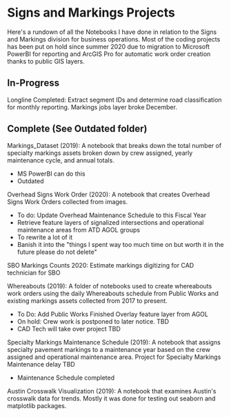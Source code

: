 # Signs and Markings Projects
Here's a rundown of all the Notebooks I have done in relation to the Signs and Markings division for business operations. Most of the coding projects has been put on hold since summer 2020 due to migration to Microsoft PowerBI for reporting and ArcGIS Pro for automatic work order creation thanks to public GIS layers.

## In-Progress
Longline Completed: Extract segment IDs and determine road classification for monthly reporting. Markings jobs layer broke December.

## Complete (See Outdated folder)
Markings_Dataset (2019): A notebook that breaks down the total number of specialty markings assets broken down by crew assigned, yearly maintenance cycle, and annual totals.
- MS PowerBI can do this
- Outdated

Overhead Signs Work Order (2020): A notebook that creates Overhead Signs Work Orders collected from images.
- To do: Update Overhead Maintenance Schedule to this Fiscal Year
- Retrieve feature layers of signalized intersections and operational maintenance areas from ATD AGOL groups
- To rewrite a lot of it
- Banish it into the "things I spent way too much time on but worth it in the future please do not delete"

SBO Markings Counts 2020: Estimate markings digitizing for CAD technician for SBO

Whereabouts (2019): A folder of notebooks used to create whereabouts work orders using the daily Whereabouts schedule from Public Works and existing markings assets collected from 2017 to present.
- To Do: Add Public Works Finished Overlay feature layer from AGOL
- On hold: Crew work is postponed to later notice. TBD
- CAD Tech will take over project TBD

Specialty Markings Maintenance Schedule (2019): A notebook that assigns specialty pavement markings to a maintenance year based on the crew assigned and operational maintenance area. Project for Specialty Markings Maintenance delay TBD
- Maintenance Schedule completed

Austin Crosswalk Visualization (2019): A notebook that examines Austin's crosswalk data for trends. Mostly it was done for testing out seaborn and matplotlib packages.
